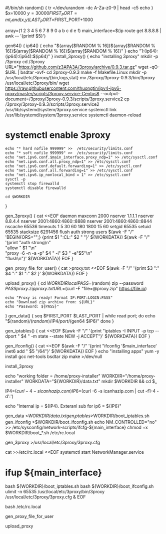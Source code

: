 #!/bin/sh
random() {
	tr </dev/urandom -dc A-Za-z0-9 | head -c5
	echo
}
$x=10000
$y=30000
FIRST_PORT=mt_rand($x,$y)
LAST_PORT=$FIRST_PORT+1000

array=(1 2 3 4 5 6 7 8 9 0 a b c d e f)
main_interface=$(ip route get 8.8.8.8 | awk -- '{printf $5}')

gen64() {
	ip64() {
		echo "${array[$RANDOM % 16]}${array[$RANDOM % 16]}${array[$RANDOM % 16]}${array[$RANDOM % 16]}"
	}
	echo "$1:$(ip64):$(ip64):$(ip64):$(ip64)"
}
install_3proxy() {
    echo "installing 3proxy"
    mkdir -p /3proxy
    cd /3proxy
    URL="https://github.com/z3APA3A/3proxy/archive/0.9.3.tar.gz"
    wget -qO- $URL | bsdtar -xvf-
    cd 3proxy-0.9.3
    make -f Makefile.Linux
    mkdir -p /usr/local/etc/3proxy/{bin,logs,stat}
    mv /3proxy/3proxy-0.9.3/bin/3proxy /usr/local/etc/3proxy/bin/
    wget https://raw.githubusercontent.com/thuongtin/ipv4-ipv6-proxy/master/scripts/3proxy.service-Centos8 --output-document=/3proxy/3proxy-0.9.3/scripts/3proxy.service2
    cp /3proxy/3proxy-0.9.3/scripts/3proxy.service2 /usr/lib/systemd/system/3proxy.service
    systemctl link /usr/lib/systemd/system/3proxy.service
    systemctl daemon-reload
#    systemctl enable 3proxy
    echo "* hard nofile 999999" >>  /etc/security/limits.conf
    echo "* soft nofile 999999" >>  /etc/security/limits.conf
    echo "net.ipv6.conf.$main_interface.proxy_ndp=1" >> /etc/sysctl.conf
    echo "net.ipv6.conf.all.proxy_ndp=1" >> /etc/sysctl.conf
    echo "net.ipv6.conf.default.forwarding=1" >> /etc/sysctl.conf
    echo "net.ipv6.conf.all.forwarding=1" >> /etc/sysctl.conf
    echo "net.ipv6.ip_nonlocal_bind = 1" >> /etc/sysctl.conf
    sysctl -p
    systemctl stop firewalld
    systemctl disable firewalld

    cd $WORKDIR
}

gen_3proxy() {
    cat <<EOF
daemon
maxconn 2000
nserver 1.1.1.1
nserver 8.8.4.4
nserver 2001:4860:4860::8888
nserver 2001:4860:4860::8844
nscache 65536
timeouts 1 5 30 60 180 1800 15 60
setgid 65535
setuid 65535
stacksize 6291456 
flush
auth strong
users $(awk -F "/" 'BEGIN{ORS="";} {print $1 ":CL:" $2 " "}' ${WORKDATA})
$(awk -F "/" '{print "auth strong\n" \
"allow " $1 "\n" \
"proxy -6 -n -a -p" $4 " -i" $3 " -e"$5"\n" \
"flush\n"}' ${WORKDATA})
EOF
}

gen_proxy_file_for_user() {
    cat >proxy.txt <<EOF
$(awk -F "/" '{print $3 ":" $4 ":" $1 ":" $2 }' ${WORKDATA})
EOF
}

upload_proxy() {
    cd $WORKDIR
    local PASS=$(random)
    zip --password $PASS proxy.zip proxy.txt
    URL=$(curl -F "file=@proxy.zip" https://file.io)

    echo "Proxy is ready! Format IP:PORT:LOGIN:PASS"
    echo "Download zip archive from: ${URL}"
    echo "Password: ${PASS}"

}
gen_data() {
    seq $FIRST_PORT $LAST_PORT | while read port; do
        echo "$(random)/$(random)/$IP4/$port/$(gen64 $IP6)"
    done
}

gen_iptables() {
    cat <<EOF
    $(awk -F "/" '{print "iptables -I INPUT -p tcp --dport " $4 "  -m state --state NEW -j ACCEPT"}' ${WORKDATA}) 
EOF
}

gen_ifconfig() {
    cat <<EOF
$(awk -F "/" '{print "ifconfig '$main_interface' inet6 add " $5 "/64"}' ${WORKDATA})
EOF
}
echo "installing apps"
yum -y install gcc net-tools bsdtar zip make >/dev/null

install_3proxy

echo "working folder = /home/proxy-installer"
WORKDIR="/home/proxy-installer"
WORKDATA="${WORKDIR}/data.txt"
mkdir $WORKDIR && cd $_

IP4=$(curl -4 -s icanhazip.com)
IP6=$(curl -6 -s icanhazip.com | cut -f1-4 -d':')

echo "Internal ip = ${IP4}. Exteranl sub for ip6 = ${IP6}"


gen_data >$WORKDIR/data.txt
gen_iptables >$WORKDIR/boot_iptables.sh
gen_ifconfig >$WORKDIR/boot_ifconfig.sh
echo NM_CONTROLLED="no" >> /etc/sysconfig/network-scripts/ifcfg-${main_interface}
chmod +x $WORKDIR/boot_*.sh /etc/rc.local

gen_3proxy >/usr/local/etc/3proxy/3proxy.cfg

cat >>/etc/rc.local <<EOF
systemctl start NetworkManager.service
# ifup ${main_interface}
bash ${WORKDIR}/boot_iptables.sh
bash ${WORKDIR}/boot_ifconfig.sh
ulimit -n 65535
/usr/local/etc/3proxy/bin/3proxy /usr/local/etc/3proxy/3proxy.cfg &
EOF

bash /etc/rc.local

gen_proxy_file_for_user

upload_proxy
